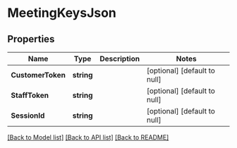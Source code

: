 # MeetingKeysJson

## Properties
Name | Type | Description | Notes
------------ | ------------- | ------------- | -------------
**CustomerToken** | **string** |  | [optional] [default to null]
**StaffToken** | **string** |  | [optional] [default to null]
**SessionId** | **string** |  | [optional] [default to null]

[[Back to Model list]](../README.md#documentation-for-models) [[Back to API list]](../README.md#documentation-for-api-endpoints) [[Back to README]](../README.md)

